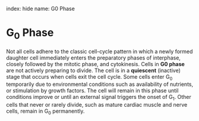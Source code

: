 index: hide
name: G0 Phase

# G<sub>0</sub> Phase

Not all cells adhere to the classic cell-cycle pattern in which a newly formed daughter cell immediately enters the preparatory phases of interphase, closely followed by the mitotic phase, and cytokinesis. Cells in  **G0 phase** are not actively preparing to divide. The cell is in a  **quiescent** (inactive) stage that occurs when cells exit the cell cycle. Some cells enter G<sub>0</sub> temporarily due to environmental conditions such as availability of nutrients, or stimulation by growth factors. The cell will remain in this phase until conditions improve or until an external signal triggers the onset of G<sub>1</sub>. Other cells that never or rarely divide, such as mature cardiac muscle and nerve cells, remain in G<sub>0</sub> permanently.
